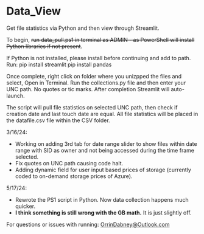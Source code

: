 # Data_View
Get file statistics via Python and then view through Streamlit.

To begin, ~~run data_pull.ps1 in terminal as ADMIN - as PowerShell will install Python libraries if not present~~.

If Python is not installed, please install before continuing and add to path.
Run:
pip install streamlit
pip install pandas

Once complete, right click on folder where you unizpped the files and select, Open in Terminal.
Run the collections.py file and then enter your UNC path. No quotes or tic marks.
After completion Streamlit will auto-launch.


The script will pull file statistics on selected UNC path, then check if creation date and last touch date are equal.
All file statistics will be placed in the datafile.csv file within the CSV folder.


3/16/24:
- Working on adding 3rd tab for date range slider to show files within date range with SID as owner and not being accessed during the time frame selected.
- Fix quotes on UNC path causing code halt.
- Adding dynamic field for user input based prices of storage (currently coded to on-demand storage prices of Azure).

5/17/24:
- Rewrote the PS1 script in Python. Now data collection happens much quicker.
- **I think something is still wrong with the GB math.** It is just slightly off.

For questions or issues with running: OrrinDabney@Outlook.com
